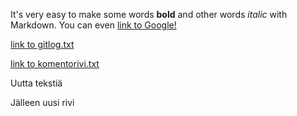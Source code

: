 It's very easy to make some words **bold** and other words 
*italic* with Markdown. You can even 
[link to Google!](http://google.com)

[link to gitlog.txt](https://github.com/JPGonzo/ot-harjoitustyo/blob/master/laskarit/viikko1/gitlog.txt)

[link to komentorivi.txt](https://github.com/JPGonzo/ot-harjoitustyo/blob/master/laskarit/viikko1/komentorivi.txt)

Uutta tekstiä

Jälleen uusi rivi
